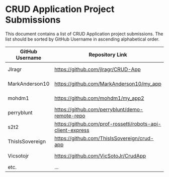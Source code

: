 # CRUD Application Project Submissions

This document contains a list of CRUD Application project submissions. The list should be sorted by GitHub Username in ascending alphabetical order.

**GitHub Username** | **Repository Link** | **Project Link**
--- | --- | ---
Jlragr | https://github.com/jlragr/CRUD-App |  https://powerful-hollows-55656.herokuapp.com/
MarkAnderson10 | https://github.com/MarkAnderson10/my_app | https://ancient-journey-28973.herokuapp.com/
mohdm1 | https://github.com/mohdm1/my_app2 | https://limitless-coast-74899.herokuapp.com/robots
perryblunt | https://github.com/perryblunt/demo-remote-repo | https://tranquil-taiga-10650.herokuapp.com
s2t2 | https://github.com/prof-rossetti/robots-api-client-express | https://desolate-hollows-92771.herokuapp.com/
ThisIsSovereign | https://github.com/ThisIsSovereign/crud-app | https://gentle-chamber-63927.herokuapp.com/
Vicsotojr| https://github.com/VicSotoJr/CrudApp | https://soto-crudapp.herokuapp.com/
etc. | ... | ...
